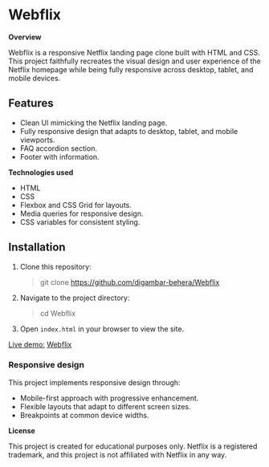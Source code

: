 # Webflix

**Overview**

Webflix is a responsive Netflix landing page clone built with HTML and CSS. This project faithfully recreates the visual design and user experience of the Netflix homepage while being fully responsive across desktop, tablet, and mobile devices.

## Features
- Clean UI mimicking the Netflix landing page.
- Fully responsive design that adapts to desktop, tablet, and mobile viewports.
- FAQ accordion section.
- Footer with information.

**Technologies used**
- HTML
- CSS
- Flexbox and CSS Grid for layouts.
- Media queries for responsive design.
- CSS variables for consistent styling.

## Installation
1. Clone this repository:
   > git clone https://github.com/digambar-behera/Webflix
2. Navigate to the project directory:
   > cd Webflix
3. Open `index.html` in your browser to view the site.

<ins>Live demo:</ins> [Webflix](https://webflix-in.netlify.app/)

### Responsive design
This project implements responsive design through:
- Mobile-first approach with progressive enhancement.
- Flexible layouts that adapt to different screen sizes.
- Breakpoints at common device widths.

**License**

This project is created for educational purposes only. Netflix is a registered trademark, and this project is not affiliated with Netflix in any way.
